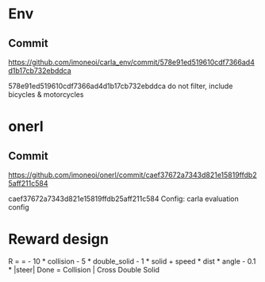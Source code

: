 # Env

## Commit

https://github.com/imoneoi/carla_env/commit/578e91ed519610cdf7366ad4d1b17cb732ebddca

578e91ed519610cdf7366ad4d1b17cb732ebddca
do not filter, include bicycles & motorcycles

# onerl

## Commit

https://github.com/imoneoi/onerl/commit/caef37672a7343d821e15819ffdb25aff211c584

caef37672a7343d821e15819ffdb25aff211c584
Config: carla evaluation config

# Reward design

R = = - 10 * collision - 5 * double_solid - 1 * solid + speed * dist * angle - 0.1 * |steer|
Done = Collision | Cross Double Solid


